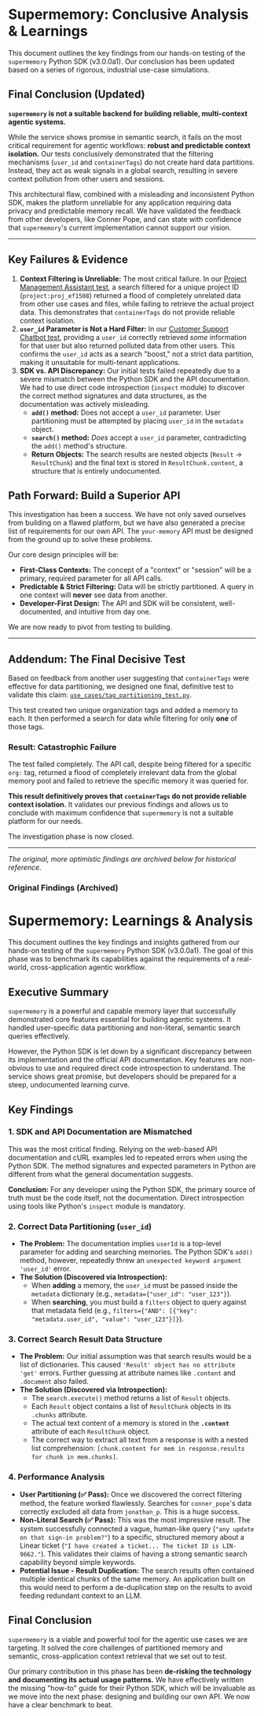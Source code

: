 # Supermemory: Conclusive Analysis & Learnings

This document outlines the key findings from our hands-on testing of the `supermemory` Python SDK (v3.0.0a1). Our conclusion has been updated based on a series of rigorous, industrial use-case simulations.

## Final Conclusion (Updated)

**`supermemory` is not a suitable backend for building reliable, multi-context agentic systems.**

While the service shows promise in semantic search, it fails on the most critical requirement for agentic workflows: **robust and predictable context isolation.** Our tests conclusively demonstrated that the filtering mechanisms (`user_id` and `containerTags`) do not create hard data partitions. Instead, they act as weak signals in a global search, resulting in severe context pollution from other users and sessions.

This architectural flaw, combined with a misleading and inconsistent Python SDK, makes the platform unreliable for any application requiring data privacy and predictable memory recall. We have validated the feedback from other developers, like Conner Pope, and can state with confidence that `supermemory`'s current implementation cannot support our vision.

---

## Key Failures & Evidence

1.  **Context Filtering is Unreliable:** The most critical failure. In our [Project Management Assistant test](use_cases/project_management_assistant.py), a search filtered for a unique project ID (`project:proj_ef1508`) returned a flood of completely unrelated data from other use cases and files, while failing to retrieve the actual project data. This demonstrates that `containerTags` do not provide reliable context isolation.
2.  **`user_id` Parameter is Not a Hard Filter:** In our [Customer Support Chatbot test](use_cases/customer_support_chatbot.py), providing a `user_id` correctly retrieved *some* information for that user but also returned polluted data from other users. This confirms the `user_id` acts as a search "boost," not a strict data partition, making it unsuitable for multi-tenant applications.
3.  **SDK vs. API Discrepancy:** Our initial tests failed repeatedly due to a severe mismatch between the Python SDK and the API documentation. We had to use direct code introspection (`inspect` module) to discover the correct method signatures and data structures, as the documentation was actively misleading.
    -   **`add()` method:** Does not accept a `user_id` parameter. User partitioning must be attempted by placing `user_id` in the `metadata` object.
    -   **`search()` method:** *Does* accept a `user_id` parameter, contradicting the `add()` method's structure.
    -   **Return Objects:** The search results are nested objects (`Result` -> `ResultChunk`) and the final text is stored in `ResultChunk.content`, a structure that is entirely undocumented.

## Path Forward: Build a Superior API

This investigation has been a success. We have not only saved ourselves from building on a flawed platform, but we have also generated a precise list of requirements for our own API. The `your-memory` API must be designed from the ground up to solve these problems.

Our core design principles will be:
-   **First-Class Contexts:** The concept of a "context" or "session" will be a primary, required parameter for all API calls.
-   **Predictable & Strict Filtering:** Data will be strictly partitioned. A query in one context will **never** see data from another.
-   **Developer-First Design:** The API and SDK will be consistent, well-documented, and intuitive from day one.

We are now ready to pivot from testing to building.

---

## Addendum: The Final Decisive Test

Based on feedback from another user suggesting that `containerTags` were effective for data partitioning, we designed one final, definitive test to validate this claim: [`use_cases/tag_partitioning_test.py`](use_cases/tag_partitioning_test.py).

This test created two unique organization tags and added a memory to each. It then performed a search for data while filtering for only **one** of those tags.

### Result: Catastrophic Failure

The test failed completely. The API call, despite being filtered for a specific `org:` tag, returned a flood of completely irrelevant data from the global memory pool and failed to retrieve the specific memory it was queried for.

**This result definitively proves that `containerTags` do not provide reliable context isolation.** It validates our previous findings and allows us to conclude with maximum confidence that `supermemory` is not a suitable platform for our needs.

The investigation phase is now closed.

---
*The original, more optimistic findings are archived below for historical reference.*

### Original Findings (Archived)

# Supermemory: Learnings & Analysis

This document outlines the key findings and insights gathered from our hands-on testing of the `supermemory` Python SDK (v3.0.0a1). The goal of this phase was to benchmark its capabilities against the requirements of a real-world, cross-application agentic workflow.

## Executive Summary

`supermemory` is a powerful and capable memory layer that successfully demonstrated core features essential for building agentic systems. It handled user-specific data partitioning and non-literal, semantic search queries effectively.

However, the Python SDK is let down by a significant discrepancy between its implementation and the official API documentation. Key features are non-obvious to use and required direct code introspection to understand. The service shows great promise, but developers should be prepared for a steep, undocumented learning curve.

## Key Findings

### 1. SDK and API Documentation are Mismatched

This was the most critical finding. Relying on the web-based API documentation and cURL examples led to repeated errors when using the Python SDK. The method signatures and expected parameters in Python are different from what the general documentation suggests.

**Conclusion:** For any developer using the Python SDK, the primary source of truth must be the code itself, not the documentation. Direct introspection using tools like Python's `inspect` module is mandatory.

### 2. Correct Data Partitioning (`user_id`)

-   **The Problem:** The documentation implies `userId` is a top-level parameter for adding and searching memories. The Python SDK's `add()` method, however, repeatedly threw an `unexpected keyword argument 'user_id'` error.
-   **The Solution (Discovered via Introspection):**
    -   When **adding** a memory, the `user_id` must be passed inside the `metadata` dictionary (e.g., `metadata={"user_id": "user_123"}`).
    -   When **searching**, you must build a `filters` object to query against that metadata field (e.g., `filters={"AND": [{"key": "metadata.user_id", "value": "user_123"}]}`).

### 3. Correct Search Result Data Structure

-   **The Problem:** Our initial assumption was that search results would be a list of dictionaries. This caused `'Result' object has no attribute 'get'` errors. Further guessing at attribute names like `.content` and `.document` also failed.
-   **The Solution (Discovered via Introspection):**
    -   The `search.execute()` method returns a list of `Result` objects.
    -   Each `Result` object contains a list of `ResultChunk` objects in its `.chunks` attribute.
    -   The actual text content of a memory is stored in the **`.content`** attribute of each `ResultChunk` object.
    -   The correct way to extract all text from a response is with a nested list comprehension: `[chunk.content for mem in response.results for chunk in mem.chunks]`.

### 4. Performance Analysis

-   **User Partitioning (✅ Pass):** Once we discovered the correct filtering method, the feature worked flawlessly. Searches for `conner_pope`'s data correctly excluded all data from `jonathan_p`. This is a huge success.
-   **Non-Literal Search (✅ Pass):** This was the most impressive result. The system successfully connected a vague, human-like query (`"any update on that sign-in problem?"`) to a specific, structured memory about a Linear ticket (`"I have created a ticket... The ticket ID is LIN-9662."`). This validates their claims of having a strong semantic search capability beyond simple keywords.
-   **Potential Issue - Result Duplication:** The search results often contained multiple identical chunks of the same memory. An application built on this would need to perform a de-duplication step on the results to avoid feeding redundant context to an LLM.

## Final Conclusion

`supermemory` is a viable and powerful tool for the agentic use cases we are targeting. It solved the core challenges of partitioned memory and semantic, cross-application context retrieval that we set out to test.

Our primary contribution in this phase has been **de-risking the technology and documenting its actual usage patterns.** We have effectively written the missing "how-to" guide for their Python SDK, which will be invaluable as we move into the next phase: designing and building our own API. We now have a clear benchmark to beat. 